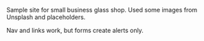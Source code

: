 Sample site for small business glass shop. Used some images from Unsplash and placeholders.

Nav and links work, but forms create alerts only.